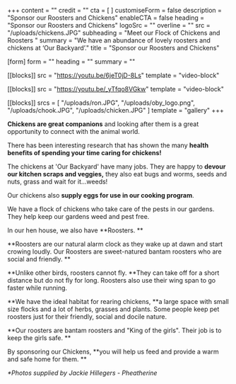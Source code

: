 +++
content = ""
credit = ""
cta = [ ]
customiseForm = false
description = "Sponsor our Roosters and Chickens"
enableCTA = false
heading = "Sponsor our Roosters and Chickens"
logoSrc = ""
overline = ""
src = "/uploads/chickens.JPG"
subheading = "Meet our Flock of Chickens and Roosters "
summary = "We have an abundance of lovely roosters and chickens at ‘Our Backyard’."
title = "Sponsor our Roosters and Chickens"

[form]
form = ""
heading = ""
summary = ""

[[blocks]]
src = "https://youtu.be/6jeT0jD-8Ls"
template = "video-block"

[[blocks]]
src = "https://youtu.be/_yTfqo8VGkw"
template = "video-block"

[[blocks]]
srcs = [
  "/uploads/ron.JPG",
  "/uploads/oby_logo.png",
  "/uploads/chook.JPG",
  "/uploads/chicken.JPG"
]
template = "gallery"
+++

**Chickens are great companions** and looking after them is a great opportunity to connect with the animal world.

There has been interesting research that has shown the many **health benefits of spending your time caring for chickens!**

The chickens at 'Our Backyard' have many jobs. They are happy to **devour our kitchen scraps and veggies,** they also eat bugs and worms, seeds and nuts, grass and wait for it…weeds!

Our chickens also **supply eggs for use in our cooking program**.

We have a flock of chickens who take care of the pests in our gardens. They help keep our gardens weed and pest free. 

In our hen house, we also have **Roosters. **

**Roosters are our natural alarm clock as they wake up at dawn and start crowing loudly. Our Roosters are sweet-natured bantam roosters who are social and friendly. **

**Unlike other birds, roosters cannot fly. **They can take off for a short distance but do not fly for long. Roosters also use their wing span to go faster while running. 

**We have the ideal habitat for rearing chickens, **a large space with small size flocks and a lot of herbs, grasses and plants. Some people keep pet roosters just for their friendly, social and docile nature.

**Our roosters are bantam roosters and "King of the girls". Their job is to keep the girls safe. **

By sponsoring our Chickens, **you will help us feed and provide a warm and safe home for them. **

*\*Photos supplied by Jackie Hillegers - Pheatherine*
